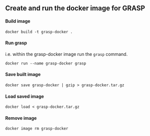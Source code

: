 ## Create and run the docker image for GRASP

#### Build image
```
docker build -t grasp-docker .  
```

#### Run grasp
i.e. within the grasp-docker image run the `grasp` command.
```
docker run --name grasp-docker grasp
```

#### Save built image
```
docker save grasp-docker | gzip > grasp-docker.tar.gz
```

#### Load saved image
```
docker load < grasp-docker.tar.gz
```

#### Remove image
```
docker image rm grasp-docker
```